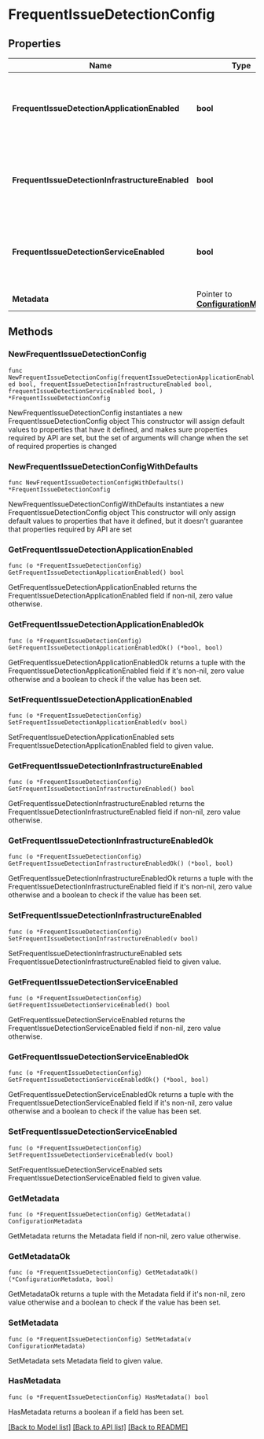 # FrequentIssueDetectionConfig

## Properties

Name | Type | Description | Notes
------------ | ------------- | ------------- | -------------
**FrequentIssueDetectionApplicationEnabled** | **bool** | The detection for applications is enabled (&#x60;true&#x60;) or disabled (&#x60;false&#x60;). | 
**FrequentIssueDetectionInfrastructureEnabled** | **bool** | The detection for infrastructure is enabled (&#x60;true&#x60;) or disabled (&#x60;false&#x60;). | 
**FrequentIssueDetectionServiceEnabled** | **bool** | The detection for services is enabled (&#x60;true&#x60;) or disabled (&#x60;false&#x60;). | 
**Metadata** | Pointer to [**ConfigurationMetadata**](ConfigurationMetadata.md) |  | [optional] 

## Methods

### NewFrequentIssueDetectionConfig

`func NewFrequentIssueDetectionConfig(frequentIssueDetectionApplicationEnabled bool, frequentIssueDetectionInfrastructureEnabled bool, frequentIssueDetectionServiceEnabled bool, ) *FrequentIssueDetectionConfig`

NewFrequentIssueDetectionConfig instantiates a new FrequentIssueDetectionConfig object
This constructor will assign default values to properties that have it defined,
and makes sure properties required by API are set, but the set of arguments
will change when the set of required properties is changed

### NewFrequentIssueDetectionConfigWithDefaults

`func NewFrequentIssueDetectionConfigWithDefaults() *FrequentIssueDetectionConfig`

NewFrequentIssueDetectionConfigWithDefaults instantiates a new FrequentIssueDetectionConfig object
This constructor will only assign default values to properties that have it defined,
but it doesn't guarantee that properties required by API are set

### GetFrequentIssueDetectionApplicationEnabled

`func (o *FrequentIssueDetectionConfig) GetFrequentIssueDetectionApplicationEnabled() bool`

GetFrequentIssueDetectionApplicationEnabled returns the FrequentIssueDetectionApplicationEnabled field if non-nil, zero value otherwise.

### GetFrequentIssueDetectionApplicationEnabledOk

`func (o *FrequentIssueDetectionConfig) GetFrequentIssueDetectionApplicationEnabledOk() (*bool, bool)`

GetFrequentIssueDetectionApplicationEnabledOk returns a tuple with the FrequentIssueDetectionApplicationEnabled field if it's non-nil, zero value otherwise
and a boolean to check if the value has been set.

### SetFrequentIssueDetectionApplicationEnabled

`func (o *FrequentIssueDetectionConfig) SetFrequentIssueDetectionApplicationEnabled(v bool)`

SetFrequentIssueDetectionApplicationEnabled sets FrequentIssueDetectionApplicationEnabled field to given value.


### GetFrequentIssueDetectionInfrastructureEnabled

`func (o *FrequentIssueDetectionConfig) GetFrequentIssueDetectionInfrastructureEnabled() bool`

GetFrequentIssueDetectionInfrastructureEnabled returns the FrequentIssueDetectionInfrastructureEnabled field if non-nil, zero value otherwise.

### GetFrequentIssueDetectionInfrastructureEnabledOk

`func (o *FrequentIssueDetectionConfig) GetFrequentIssueDetectionInfrastructureEnabledOk() (*bool, bool)`

GetFrequentIssueDetectionInfrastructureEnabledOk returns a tuple with the FrequentIssueDetectionInfrastructureEnabled field if it's non-nil, zero value otherwise
and a boolean to check if the value has been set.

### SetFrequentIssueDetectionInfrastructureEnabled

`func (o *FrequentIssueDetectionConfig) SetFrequentIssueDetectionInfrastructureEnabled(v bool)`

SetFrequentIssueDetectionInfrastructureEnabled sets FrequentIssueDetectionInfrastructureEnabled field to given value.


### GetFrequentIssueDetectionServiceEnabled

`func (o *FrequentIssueDetectionConfig) GetFrequentIssueDetectionServiceEnabled() bool`

GetFrequentIssueDetectionServiceEnabled returns the FrequentIssueDetectionServiceEnabled field if non-nil, zero value otherwise.

### GetFrequentIssueDetectionServiceEnabledOk

`func (o *FrequentIssueDetectionConfig) GetFrequentIssueDetectionServiceEnabledOk() (*bool, bool)`

GetFrequentIssueDetectionServiceEnabledOk returns a tuple with the FrequentIssueDetectionServiceEnabled field if it's non-nil, zero value otherwise
and a boolean to check if the value has been set.

### SetFrequentIssueDetectionServiceEnabled

`func (o *FrequentIssueDetectionConfig) SetFrequentIssueDetectionServiceEnabled(v bool)`

SetFrequentIssueDetectionServiceEnabled sets FrequentIssueDetectionServiceEnabled field to given value.


### GetMetadata

`func (o *FrequentIssueDetectionConfig) GetMetadata() ConfigurationMetadata`

GetMetadata returns the Metadata field if non-nil, zero value otherwise.

### GetMetadataOk

`func (o *FrequentIssueDetectionConfig) GetMetadataOk() (*ConfigurationMetadata, bool)`

GetMetadataOk returns a tuple with the Metadata field if it's non-nil, zero value otherwise
and a boolean to check if the value has been set.

### SetMetadata

`func (o *FrequentIssueDetectionConfig) SetMetadata(v ConfigurationMetadata)`

SetMetadata sets Metadata field to given value.

### HasMetadata

`func (o *FrequentIssueDetectionConfig) HasMetadata() bool`

HasMetadata returns a boolean if a field has been set.


[[Back to Model list]](../README.md#documentation-for-models) [[Back to API list]](../README.md#documentation-for-api-endpoints) [[Back to README]](../README.md)


